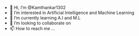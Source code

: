 - 👋 Hi, I’m @Kamthankar1302
- 👀 I’m interested in Artificial Intelligence and Machine Learning
- 🌱 I’m currently learning A.I and M.L
- 💞️ I’m looking to collaborate on 
- 📫 How to reach me ...

<!---
Kamthankar1302/Kamthankar1302 is a ✨ special ✨ repository because its `README.md` (this file) appears on your GitHub profile.
You can click the Preview link to take a look at your changes.
--->
